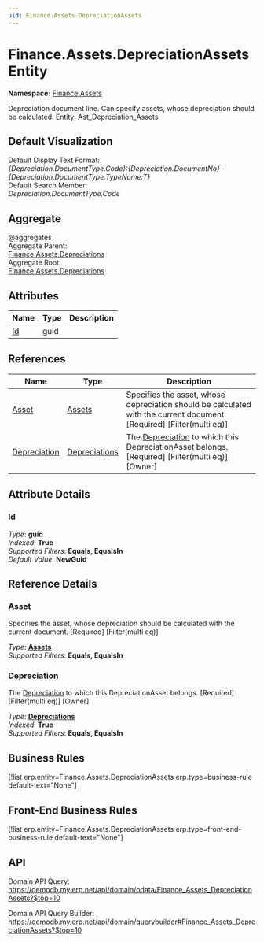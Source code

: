 ```yaml
---
uid: Finance.Assets.DepreciationAssets
---
```

# Finance.Assets.DepreciationAssets Entity

**Namespace:** [Finance.Assets](Finance.Assets.md)  

Depreciation document line. Can specify assets, whose depreciation should be calculated. Entity: Ast_Depreciation_Assets

## Default Visualization
Default Display Text Format:  
_{Depreciation.DocumentType.Code}:{Depreciation.DocumentNo} - {Depreciation.DocumentType.TypeName:T}_  
Default Search Member:  
_Depreciation.DocumentType.Code_  

## Aggregate
  @aggregates  
Aggregate Parent:  
[Finance.Assets.Depreciations](Finance.Assets.Depreciations.md)  
Aggregate Root:  
[Finance.Assets.Depreciations](Finance.Assets.Depreciations.md)  

## Attributes

| Name | Type | Description |
| ---- | ---- | --- |
| [Id](Finance.Assets.DepreciationAssets.md#id) | guid |  

## References

| Name | Type | Description |
| ---- | ---- | --- |
| [Asset](Finance.Assets.DepreciationAssets.md#asset) | [Assets](Finance.Assets.Assets.md) | Specifies the asset, whose depreciation should be calculated with the current document. [Required] [Filter(multi eq)] |
| [Depreciation](Finance.Assets.DepreciationAssets.md#depreciation) | [Depreciations](Finance.Assets.Depreciations.md) | The [Depreciation](Finance.Assets.DepreciationAssets.md#depreciation) to which this DepreciationAsset belongs. [Required] [Filter(multi eq)] [Owner] |


## Attribute Details

### Id

_Type_: **guid**  
_Indexed_: **True**  
_Supported Filters_: **Equals, EqualsIn**  
_Default Value_: **NewGuid**  


## Reference Details

### Asset

Specifies the asset, whose depreciation should be calculated with the current document. [Required] [Filter(multi eq)]

_Type_: **[Assets](Finance.Assets.Assets.md)**  
_Supported Filters_: **Equals, EqualsIn**  

### Depreciation

The [Depreciation](Finance.Assets.DepreciationAssets.md#depreciation) to which this DepreciationAsset belongs. [Required] [Filter(multi eq)] [Owner]

_Type_: **[Depreciations](Finance.Assets.Depreciations.md)**  
_Indexed_: **True**  
_Supported Filters_: **Equals, EqualsIn**  



## Business Rules

[!list erp.entity=Finance.Assets.DepreciationAssets erp.type=business-rule default-text="None"]

## Front-End Business Rules

[!list erp.entity=Finance.Assets.DepreciationAssets erp.type=front-end-business-rule default-text="None"]

## API

Domain API Query:
<https://demodb.my.erp.net/api/domain/odata/Finance_Assets_DepreciationAssets?$top=10>

Domain API Query Builder:
<https://demodb.my.erp.net/api/domain/querybuilder#Finance_Assets_DepreciationAssets?$top=10>

